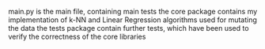 main.py is the main file, containing main tests
the core package contains my implementation of k-NN and Linear Regression algorithms used for mutating the data
the tests package contain further tests, which have been used to verify the correctness of the core libraries